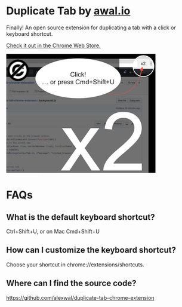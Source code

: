 # Duplicate Tab by [awal.io](awal.io)

Finally! An open source extension for duplicating a tab with a click or keyboard shortcut.

[Check it out in the Chrome Web Store.](https://chrome.google.com/webstore/detail/lgfojgkhjjjkkfmhogmckcopmmpmpdjf)

<img src="chrome_store_images/duplicate_tab_screenshot_image_github.png" alt="Duplicate Tab by awal.io" width="400">

FAQs
====

What is the default keyboard shortcut?
-----------------------------------------

Ctrl+Shift+U, or on Mac Cmd+Shift+U

How can I customize the keyboard shortcut?
---------------------------------------------

Choose your shortcut in chrome://extensions/shortcuts.

Where can I find the source code?
------------------------------------
https://github.com/alexwal/duplicate-tab-chrome-extension

